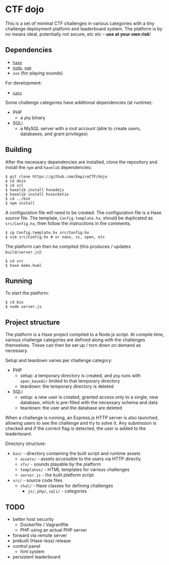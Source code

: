 # CTF dojo #

This is a set of minimal CTF challenges in various categories with a tiny challenge deployment platform and leaderboard system. The platform is by no means ideal, potentially not secure, etc etc – **use at your own risk**!

## Dependencies ##

 - [`haxe`](https://haxe.org/)
 - [`node`](https://nodejs.org/), [`npm`](https://www.npmjs.com/)
 - `sox` (for playing sounds)

For development:

 - [`sass`](https://sass-lang.com/)

Some challenge categories have additional dependencies (at runtime):

 - PHP
   - a `php` binary
 - SQLi
   - a MySQL server with a root account (able to create users, databases, and grant privileges)

## Building ##

After the necessary dependencies are installed, clone the repository and install the `npm` and `haxelib` dependencies:

    $ git clone https://github.com/EmpireCTF/dojo
    $ cd dojo
    $ cd src
    $ haxelib install hxnodejs
    $ haxelib install hxsocketio
    $ cd ../bin
    $ npm install

A configuration file will need to be created. The configuration file is a Haxe source file. The template, `Config.template.hx`, should be duplicated as `src/Config.hx`, then follow the instructions in the comments.

    $ cp Config.template.hx src/Config.hx
    $ vim src/Config.hx # or nano, vi, open, etc

The platform can then be compiled (this produces / updates `build/server.js`):

    $ cd src
    $ haxe make.hxml

## Running ##

To start the platform:

    $ cd bin
    $ node server.js

## Project structure ##

The platform is a Haxe project compiled to a Node.js script. At compile time, various challenge categories are defined along with the challenges themselves. These can then be set up / torn down on demand as necessary. 

Setup and teardown varies per challenge category:

 - PHP
   - setup: a temporary directory is created, and `php` runs with `open_basedir` limited to that temporary directory
   - teardown: the temporary directory is deleted
 - SQLi
   - setup: a new user is created, granted access only to a single, new database, which is pre-filled with the necessary schema and data
   - teardown: the user and the database are deleted

When a challenge is running, an Express.js HTTP server is also launched, allowing users to see the challenge and try to solve it. Any submission is checked and if the correct flag is detected, the user is added to the leaderboard.

Directory structure:

 - `bin/` - directory containing the built script and runtime assets
   - `assets/` - assets accessible to the users via HTTP directly
   - `sfx/` - sounds playable by the platform
   - `templates/` - HTML templates for various challenges
   - `server.js` - the built platform script
 - `src/` - source code files
   - `chal/` - Haxe classes for defining challenges
     - `js/`, `php/`, `sqli/` - categories

## TODO ##

 - better host security
   - Dockerfile / Vagrantfile
   - PHP using an actual PHP server
 - forward via remote server
 - prebuilt (Haxe-less) release
 - control panel
   - hint system
 - persistent leaderboard
